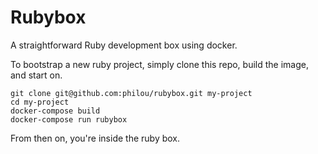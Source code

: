 # Rubybox

A straightforward Ruby development box using docker.

To bootstrap a new ruby project, simply clone this repo, build the image, and start on.

```shell
git clone git@github.com:philou/rubybox.git my-project
cd my-project
docker-compose build
docker-compose run rubybox
```

From then on, you're inside the ruby box.
